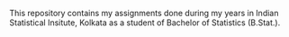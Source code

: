 This repository contains my assignments done during my years in Indian Statistical Insitute, Kolkata as a student of Bachelor of Statistics (B.Stat.). 
